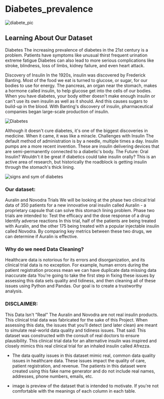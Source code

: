 # Diabetes_prevalence

![diabete_pic](https://user-images.githubusercontent.com/56441231/187775769-030a78c0-85d5-4036-96e5-fb22f39fca95.png)
## Learning About Our Dataset   

Diabetes The increasing prevalence of diabetes in the 21st century is a problem. Patients have symptoms like  unusual thirst frequent urination extreme fatigue Diabetes can also lead to more serious complications like stroke, blindness, loss of limbs, kidney failure, and even heart attack.  

Discovery of Insulin In the 1920s, insulin was discovered by Frederick Banting. Most of the food we eat is turned to glucose, or sugar, for our bodies to use for energy. The pancreas, an organ near the stomach, makes a hormone called insulin, to help glucose get into the cells of our bodies. When you have diabetes, your body either doesn't make enough insulin or can't use its own insulin as well as it should. And this causes sugars to build-up in the blood.  With Banting's discovery of insulin, pharmaceutical companies began large-scale production of insulin. 

![Diabetes](https://user-images.githubusercontent.com/56441231/187775214-1cb59170-a970-437c-9b9b-9a05393d9ac3.png) 

Although it doesn't cure diabetes, it's one of the biggest discoveries in medicine. When it came, it was like a miracle.  Challenges with Insulin The default method of administration is by a needle, multiple times a day. Insulin pumps are a more recent invention. These are insulin delivering devices that are semi-permanently connected to a diabetic's body.  The Future: Oral Insulin? Wouldn't it be great if diabetics could take insulin orally? This is an active area of research, but historically the roadblock is getting insulin through the stomach's thick lining.  

![signs and sym of diabetes](https://user-images.githubusercontent.com/56441231/187776825-e77fbc04-6913-4dd9-ad10-112c5fef7f1b.png)

### Our dataset: 
Auralin and Novodra Trials We will be looking at the phase two clinical trial data of 350 patients for a new innovative oral insulin called Auralin - a proprietary capsule that can solve this stomach lining problem.  Phase two trials are intended to:  Test the efficacy and the dose response of a drug Identify adverse reactions In this trial, half of the patients are being treated with Auralin, and the other 175 being treated with a popular injectable insulin called Novodra. By comparing key metrics between these two drugs, we can determine if Auralin is effective.  

### Why do we need Data Cleaning? 
Healthcare data is notorious for its errors and disorganization, and its clinical trial data is no exception. For example, human errors during the patient registration process mean we can have  duplicate data missing data inaccurate data You're going to take the first step in fixing these issues by assessing this data sets quality and tidiness, and then cleaning all of these issues using Python and Pandas. Our goal is to create a trustworthy analysis.  

### DISCLAIMER: 
This Data Isn't "Real" The Auralin and Novodra are not real insulin products. This clinical trial data was fabricated for the sake of this Project. When assessing this data, the issues that you'll detect (and later clean) are meant to simulate real-world data quality and tidiness issues.  That said:  This dataset was constructed with the consult of real doctors to ensure plausibility. This clinical trial data for an alternative insulin was inspired and closely mimics this real clinical trial for an inhaled insulin called Afrezza. 

- The data quality issues in this dataset mimic real, common data quality issues in healthcare data. These issues impact the quality of care, patient registration, and revenue. The patients in this dataset were created using this fake name generator and do not include real names, addresses, phone numbers, emails, etc. 

- image is preview of the dataset that is intended to motivate. If you're not comfortable with the meanings of each column in each table.
